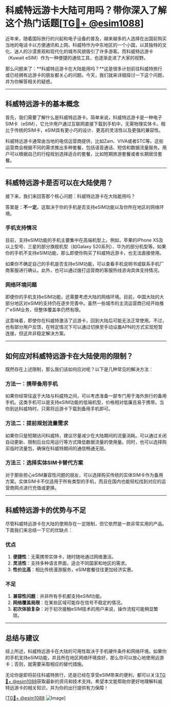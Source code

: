# 科威特远游卡大陆可用吗？带你深入了解这个热门话题[[TG💪+ @esim1088](https://t.me/s/esim1088)]

近年来，随着国际旅行的兴起和电子设备的普及，越来越多的人选择在出国前购买当地的电话卡以方便通讯和上网。科威特作为中东地区的一个小国，以其独特的文化、迷人的沙漠景观和现代化的城市风貌吸引了许多游客。而科威特远游卡（Kuwait eSIM）作为一种便捷的通信工具，也逐渐走进了大家的视野。

那么问题来了：**科威特远游卡在大陆能用吗？**这是很多计划前往科威特旅行或已经拥有远游卡的朋友都关心的问题。今天，我们就来详细探讨一下这个问题，并为你解答相关的疑惑。

---

## 科威特远游卡的基本概念

首先，我们需要了解什么是科威特远游卡。简单来说，科威特远游卡是一种电子SIM卡（eSIM），它允许用户通过互联网直接下载到手机中，无需物理实体卡。相比于传统的SIM卡，eSIM具有更小巧的设计、更高的灵活性以及更强的兼容性。

科威特远游卡通常由当地的电信运营商提供，比如Zain、VIVA或者STC等。这些运营商会根据不同的需求推出多种套餐，包括语音通话、短信和数据流量服务。用户可以根据自己的行程规划选择适合的套餐，比如短期旅游套餐或者长期居住套餐。

---

## 科威特远游卡是否可以在大陆使用？

接下来，我们来回答那个核心问题：科威特远游卡在大陆能用吗？

答案是：**不一定**。这取决于你的手机是否支持eSIM功能以及你所在地区的网络环境。

### 手机支持情况

目前，支持eSIM功能的手机主要集中在高端机型上。例如，苹果的iPhone XS及以上型号、三星的部分旗舰机型（如Galaxy S20系列）、华为的部分机型等。如果你的手机不支持eSIM功能，那么即使你购买了科威特远游卡，也无法直接使用。

如果你不确定自己的手机是否支持eSIM功能，可以查看手机说明书或联系手机厂商客服进行确认。此外，也可以通过拨打运营商的客服热线咨询具体支持情况。

### 网络环境问题

即便你的手机支持eSIM功能，还需要考虑大陆的网络环境。目前，中国大陆的大部分地区对eSIM的支持仍在逐步完善中。虽然一些城市的主流运营商已经开始推广eSIM业务，但整体覆盖率仍然有限。

这意味着，即使你在科威特激活了远游卡，回到大陆后可能无法正常使用。不过，也有部分用户反馈，在特定情况下可以通过切换至手动设置APN的方式实现短暂连接，但这并非稳定解决方案。

---

## 如何应对科威特远游卡在大陆使用的限制？

既然存在上述限制，那么我们该如何应对呢？以下是几种常见的解决方法：

### 方法一：携带备用手机

如果你经常往返于大陆与科威特之间，可以考虑准备一部专门用于海外旅行的备用手机。这类手机可以是支持eSIM功能的低端机型，价格相对低廉且易于携带。当你到达科威特时，只需将远游卡下载到备用手机即可。

### 方法二：提前规划流量需求

如果你只是短期访问科威特，建议尽量减少在大陆期间的流量消耗。可以通过关闭自动更新、限制后台应用运行等方式降低数据流量的使用量。同时，也可以选择购买临时流量包，确保在科威特期间的通信畅通无阻。

### 方法三：选择实体SIM卡替代方案

对于那些担心eSIM兼容性问题的朋友，可以选择购买传统的实体SIM卡作为备用方案。实体SIM卡不仅适用于所有类型的手机，而且在国内也能轻松找到对应的运营商网点进行充值或更换。

---

## 科威特远游卡的优势与不足

尽管科威特远游卡在大陆的使用存在一定限制，但它依然是一款非常实用的产品。下面我们来总结一下它的优缺点：

### 优点

1. **便捷性**：无需携带实体卡，随时随地通过网络激活。
2. **灵活性**：支持多种语言界面，适合不同国家和地区的需求。
3. **性价比高**：相比传统漫游服务，eSIM套餐往往更加经济实惠。

### 不足

1. **兼容性问题**：并非所有手机都支持eSIM功能。
2. **网络覆盖局限**：在某些区域可能存在信号不稳定的情况。
3. **初次体验复杂**：对于初次接触eSIM技术的用户来说，操作流程可能稍显繁琐。

---

## 总结与建议

综上所述，科威特远游卡在大陆的可用性取决于手机硬件条件和网络环境。如果你的手机支持eSIM功能，并且所在地区网络环境良好，那么你可以放心地使用远游卡；否则，就需要采取相应的替代措施。

无论你是即将前往科威特旅行，还是已经在享受eSIM带来的便利，都可以关注[TG💪+ @esim1088](https://t.me/s/esim1088)获取最新的资讯和技术支持。希望本文能帮助你更好地理解科威特远游卡的相关知识，并为你的出行提供有力保障！

[[TG💪+ @esim1088](https://t.me/s/esim1088) ![Image](https://i.postimg.cc/4NQfJmqS/Snipaste-2025-05-13-00-14-12.png)]